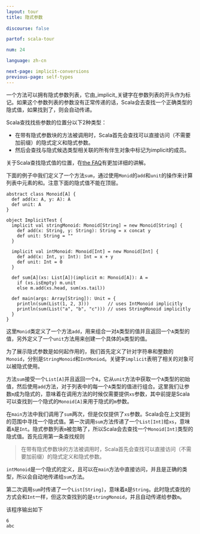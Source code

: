 ```yaml
---
layout: tour
title: 隐式参数
 
discourse: false

partof: scala-tour

num: 24

language: zh-cn

next-page: implicit-conversions
previous-page: self-types
---
```


一个方法可以拥有隐式参数列表，它由_implicit_关键字在参数列表的开头作为标记。如果这个参数列表的参数没有正常传递的话，Scala会去查找一个正确类型的隐式值，如果找到了，则会自动传递。

Scala查找找些参数的位置分以下2种类型：

- 在带有隐式参数块的方法被调用时，Scala首先会查找可以直接访问（不需要加前缀）的隐式定义和隐式参数。
- 然后会查找与隐式候选类型相关联的所有伴生对象中标记为implicit的成员。

关于Scala查找隐式值的位置，在[the FAQ](//docs.scala-lang.org/tutorials/FAQ/finding-implicits.html)有更加详细的讲解。

下面的例子中我们定义了一个方法`sum`，通过使用`Monid`的`add`和`unit`的操作来计算列表中元素的和。注意下面的隐式值不能在顶层。

```tut
abstract class Monoid[A] {
  def add(x: A, y: A): A
  def unit: A
}

object ImplicitTest {
  implicit val stringMonoid: Monoid[String] = new Monoid[String] {
    def add(x: String, y: String): String = x concat y
    def unit: String = ""
  }
  
  implicit val intMonoid: Monoid[Int] = new Monoid[Int] {
    def add(x: Int, y: Int): Int = x + y
    def unit: Int = 0
  }
  
  def sum[A](xs: List[A])(implicit m: Monoid[A]): A =
    if (xs.isEmpty) m.unit
    else m.add(xs.head, sum(xs.tail))
    
  def main(args: Array[String]): Unit = {
    println(sum(List(1, 2, 3)))       // uses IntMonoid implicitly
    println(sum(List("a", "b", "c"))) // uses StringMonoid implicitly
  }
}
```

这里`Monid`类定义了一个方法`add`，用来组合一对`A`类型的值并且返回一个`A`类型的值，另外定义了一个`unit`方法用来创建一个具体的`A`类型的值。

为了展示隐式参数是如何起作用的，我们首先定义了针对字符串和整数的`Monoid`，分别是`StringMonoid`和`IntMoniod`。关键字`implicit`表明了相关的对象可以被隐式使用。

方法`sum`接受一个`List[A]`并且返回一个`A`，它从`unit`方法中获取一个`A`类型的初始值，然后使用`add`方法，对于列表中的每一个`A`类型的值进行组合。这里我们让参数`m`成为隐式的，意味着在调用方法的时候仅需要提供`xs`参数，其中前提是Scala可以查找到一个隐式的`Monoid[A]`来用于隐式的`m`参数。

在`main`方法中我们调用了`sum`两次，但是仅仅提供了`xs`参数。Scala会在上文提到的范围中寻找一个隐式值。第一次调用`sum`方法传递了一个`List[Int]`给`xs`，意味着`A`是`Int`。隐式参数列表`m`被忽略了，所以Scala会去查找一个`Monoid[Int]`类型的隐式值。首先应用第一条查找规则

> 在带有隐式参数块的方法被调用时，Scala首先会查找可以直接访问（不需要加前缀）的隐式定义和隐式参数。

`intMonoid`是一个隐式的定义，且可以在`main`方法中直接访问，并且是正确的类型，所以会自动地传递给`sum`方法。

第二次调用`sum`时传递了一个`List[String]`，意味着`A`是`String`。此时隐式查找的方式会和`Int`一样，但这次查找到的是`stringMonoid`，并且自动传递给参数`m`。

该程序输出如下

```
6
abc
```